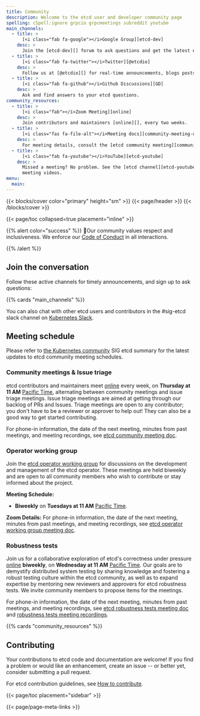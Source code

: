```yaml
---
title: Community
description: Welcome to the etcd user and developer community page
spelling: cSpell:ignore grpcio grpcmeetings subreddit youtube
main_channels:
  - title: >
      [<i class="fab fa-google"></i>Google Group][etcd-dev]
    desc: >
      Join the [etcd-dev][] forum to ask questions and get the latest etcd news.
  - title: >
      [<i class="fab fa-twitter"></i>Twitter][@etcdio]
    desc: >
      Follow us at [@etcdio][] for real-time announcements, blogs posts, and more.
  - title: >
      [<i class="fab fa-github"></i>Github Discussions][GD]
    desc: >
      Ask and find answers to your etcd questions.
community_resources:
  - title: >
      [<i class="fab"></i>Zoom Meeting][online]
    desc: >
      Join contributors and maintainers [online][], every two weeks.
  - title: >
      [<i class="fas fa-file-alt"></i>Meeting docs][community-meeting-doc]
    desc: >
      For meeting details, consult the [etcd community meeting][community-meeting-doc] and [robustness tests meeting][robustness-tests-meeting-doc] documents.
  - title: >
      [<i class="fab fa-youtube"></i>YouTube][etcd-youtube]
    desc: >
      Missed a meeting? No problem. See the [etcd channel][etcd-youtube] for
      meeting videos.
menu:
  main:
---
```

{{< blocks/cover color="primary" height="sm" >}}
{{< page/header >}}
{{< /blocks/cover >}}

<div class="container l-container--padded">

<div class="row">
{{< page/toc collapsed=true placement="inline" >}}
</div>


<div class="row">
<div class="col-12 col-lg-8">

{{% alert color="success" %}}
  Our community values respect and
  inclusiveness. We enforce our [Code of Conduct][] in all interactions.

  [Code of Conduct]: https://github.com/cncf/foundation/blob/master/code-of-conduct.md
{{% /alert %}}

## Join the conversation

Follow these active channels for timely announcements, and sign up to ask
questions:

{{% cards "main_channels" %}}

You can also chat with other etcd users and contributors in the #sig-etcd slack
channel on [Kubernetes Slack][Kubernetes Slack].

## Meeting schedule

Please refer to [the Kubernetes community](https://github.com/kubernetes/community/blob/master/sig-etcd/README.md#meetings) SIG etcd summary for the latest updates to etcd community meeting schedules.

### Community meetings & Issue triage

etcd contributors and maintainers meet [online][online] every week, on **Thursday
at 11 AM** [Pacific Time][Pacific Time], alternating between community meetings and issue
triage meetings. Issue triage meetings are aimed at getting through our backlog
of PRs and Issues. Triage meetings are open to any contributor; you don't have
to be a reviewer or approver to help out! They can also be a good way to get
started contributing.

For phone-in information, the date of the next meeting, minutes from past
meetings, and meeting recordings, see [etcd community meeting doc][community-meeting-doc].

### Operator working group

Join the [etcd operator working group](https://github.com/kubernetes/community/tree/master/wg-etcd-operator) for discussions on the development and management of the etcd operator. These meetings are held biweekly and are open to all community members who wish to contribute or stay informed about the project.

**Meeting Schedule:**

- **Biweekly** on **Tuesdays at 11 AM** [Pacific Time][Pacific Time].

**Zoom Details:**
For phone-in information, the date of the next meeting, minutes from past
meetings, and meeting recordings, see
[etcd operator working group meeting doc][operator-wg-doc].

### Robustness tests

Join us for a collaborative exploration of etcd's correctness under pressure
[online][online] **biweekly**, on **Wednesday at 11 AM** [Pacific Time][Pacific Time]. Our goals are
to demystify distributed system testing by sharing knowledge and fostering a robust
testing culture within the etcd community, as well as to expand expertise by mentoring
new reviewers and approvers for etcd robustness tests. We invite community members to
propose items for the meetings.

For phone-in information, the date of the next meeting, minutes from past
meetings, and meeting recordings, see [etcd robustness tests meeting doc][robustness-tests-meeting-doc]
and [robustness tests meeting recordings][robustness-tests-meeting-recordings].

{{% cards "community_resources" %}}

## Contributing

Your contributions to etcd code and documentation are welcome! If you find a
problem or would like an enhancement, create an issue -- or better yet, consider
submitting a pull request.

For etcd contribution guidelines, see [How to contribute][How to contribute].

</div>

{{< page/toc placement="sidebar" >}}

</div>

{{< page/page-meta-links >}}

</div>


[@etcdio]: https://twitter.com/etcdio
[etcd-dev]: https://groups.google.com/g/etcd-dev
[etcd-youtube]: https://www.youtube.com/channel/UC7tUWR24I5AR9NMsG-NYBlg
[robustness-tests-meeting-recordings]: https://www.youtube.com/playlist?list=PLRGL688DpO9oF-YEEfVXMzaOUzFYK74-I
[How to contribute]: https://github.com/etcd-io/etcd/blob/main/CONTRIBUTING.md
[community-meeting-doc]: https://docs.google.com/document/d/16XEGyPBisZvmmoIHSZzv__LoyOeluC5a4x353CX0SIM
[robustness-tests-meeting-doc]: https://docs.google.com/document/d/1idZ_7tV6F18v223LyQ0WVUn9gXLSKyeLwYTdAgbjxpw/edit?usp=sharing
[online]: https://zoom.us/my/cncfetcdproject
[Pacific Time]: https://www.timeanddate.com/time/zones/pt
[GD]: https://github.com/etcd-io/etcd/discussions
[Kubernetes Slack]: https://slack.k8s.io
[operator-wg-doc]: https://docs.google.com/document/d/1ey4zTTRvtCVJJP2vjF95VjG-sAKlNTcqB2HdmC18Lfc/edit?usp=sharing
